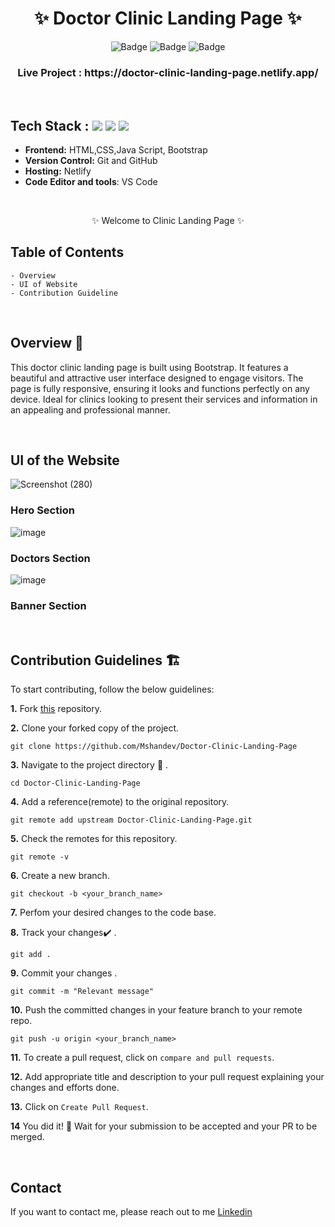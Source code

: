 <h1 align="center">
       ✨  Doctor Clinic Landing Page  ✨
</h1>

<div align="center">

![Badge](https://img.shields.io/badge/Tech_Stack-HTML-orange) ![Badge](https://img.shields.io/badge/CSS-blue) ![Badge](https://img.shields.io/badge/-Java_Script-yellow)

</div>

<h3 align="center">
          Live Project : https://doctor-clinic-landing-page.netlify.app/
</h3>
<br />

## Tech Stack : <img src="https://img.shields.io/badge/html5%20-%23E34F26.svg?&style=for-the-badge&logo=html5&logoColor=white"/> <img src="https://img.shields.io/badge/css3%20-%231572B6.svg?&style=for-the-badge&logo=css3&logoColor=white"/> <img src="https://img.shields.io/badge/Bootstrap-563D7C?style=for-the-badge&logo=bootstrap&logoColor=white"/>  


- **Frontend:** HTML,CSS,Java Script, Bootstrap 
- **Version Control:** Git and GitHub
- **Hosting:** Netlify
- **Code Editor and tools**: VS Code

 <br />

   <p align="center">✨ Welcome to Clinic Landing Page ✨ <br /></p>


## Table of Contents

    - Overview
    - UI of Website
    - Contribution Guideline

 <br />


## Overview 🔨

This doctor clinic landing page is built using Bootstrap. It features a beautiful and attractive user interface designed to engage visitors. The page is fully responsive, ensuring it looks and functions perfectly on any device. Ideal for clinics looking to present their services and information in an appealing and professional manner.

  <br />

## UI of the Website

![Screenshot (280)](https://i.ibb.co/948kKXt/clinic-hero-section.png) 
### Hero Section 

![image](https://i.ibb.co/x3ZbzQM/clinic-doctors-section.png)  
### Doctors Section 

![image](https://i.ibb.co/1GFJ9Mt/clinic-banner-section.png)  
### Banner Section 

<br/>


## Contribution Guidelines 🏗

 To start contributing, follow the below guidelines:

**1.** Fork [this](https://github.com/Mshandev/Doctor-Clinic-Landing-Page) repository.

**2.** Clone your forked copy of the project.

```
git clone https://github.com/Mshandev/Doctor-Clinic-Landing-Page
```

**3.** Navigate to the project directory :file_folder: .

```
cd Doctor-Clinic-Landing-Page
```

**4.** Add a reference(remote) to the original repository.

```
git remote add upstream Doctor-Clinic-Landing-Page.git
```

**5.** Check the remotes for this repository.

```
git remote -v
```

**6.** Create a new branch.

```
git checkout -b <your_branch_name>
```

**7.** Perfom your desired changes to the code base.

**8.** Track your changes:heavy_check_mark: .

```
git add .
```

**9.** Commit your changes .

```
git commit -m "Relevant message"
```

**10.** Push the committed changes in your feature branch to your remote repo.

```
git push -u origin <your_branch_name>
```

**11.** To create a pull request, click on `compare and pull requests`.

**12.** Add appropriate title and description to your pull request explaining your changes and efforts done.

**13.** Click on `Create Pull Request`.

**14** You did it! 🥳 Wait for your submission to be accepted and your PR to be merged.

<br />

## Contact

If you want to contact me, please reach out to me [Linkedin](https://www.linkedin.com/in/muhammad-shan-full-stack-developer/)
